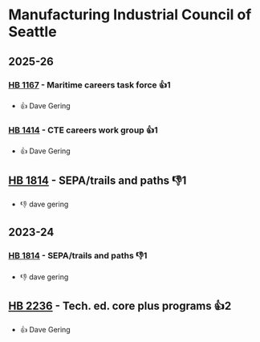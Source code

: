 # Manufacturing Industrial Council of Seattle
## 2025-26

### [HB 1167](/bill/2025-26/hb/1167/) - Maritime careers task force 👍1  
* 👍 Dave Gering

### [HB 1414](/bill/2025-26/hb/1414/) - CTE careers work group 👍1  
* 👍 Dave Gering

## [HB 1814](/bill/2025-26/hb/1814/) - SEPA/trails and paths  👎1 
* 👎 dave gering

## 2023-24

### [HB 1814](/bill/2023-24/hb/1814/) - SEPA/trails and paths  👎1 
* 👎 dave gering

## [HB 2236](/bill/2023-24/hb/2236/) - Tech. ed. core plus programs 👍2  
* 👍 Dave Gering
